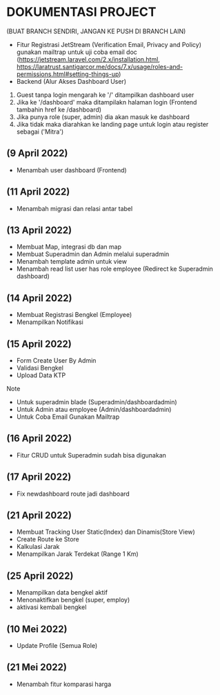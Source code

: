 # DOKUMENTASI PROJECT
(BUAT BRANCH SENDIRI, JANGAN KE PUSH DI BRANCH LAIN)

- Fitur Registrasi JetStream (Verification Email, Privacy and Policy) gunakan mailtrap untuk uji coba email
    doc (https://jetstream.laravel.com/2.x/installation.html, https://laratrust.santigarcor.me/docs/7.x/usage/roles-and-permissions.html#setting-things-up)
- Backend (Alur Akses Dashboard User)
1. Guest tanpa login mengarah ke '/' ditampilkan dashboard user
2. Jika ke '/dashboard' maka ditampilakn halaman login (Frontend tambahin href ke /dashboard)
3. Jika punya role (super, admin) dia akan masuk ke dashboard
4. Jika tidak maka diarahkan ke landing page untuk login atau register sebagai ('Mitra')

## (9 April 2022)
- Menambah user dashboard (Frontend)

## (11 April 2022)
- Menambah migrasi dan relasi antar tabel

## (13 April 2022)
- Membuat Map, integrasi db dan map
- Membuat Superadmin dan Admin melalui superadmin
- Menambah template admin untuk view
- Menambah read list user has role employee (Redirect ke Superadmin dashboard)

## (14 April 2022)
- Membuat Registrasi Bengkel (Employee)
- Menampilkan Notifikasi

## (15 April 2022)
- Form Create User By Admin
- Validasi Bengkel
- Upload Data KTP

Note
- Untuk superadmin blade (Superadmin/dashboardadmin)
- Untuk Admin atau employee (Admin/dashboardadmin)
- Untuk Coba Email Gunakan Mailtrap

## (16 April 2022)
- Fitur CRUD untuk Superadmin sudah bisa digunakan

## (17 April 2022)
- Fix newdashboard route jadi dashboard

## (21 April 2022)
- Membuat Tracking User Static(Index) dan Dinamis(Store View)
- Create Route ke Store
- Kalkulasi Jarak
- Menampilkan Jarak Terdekat (Range 1 Km)

## (25 April 2022)
- Menampilkan data bengkel aktif
- Menonaktifkan bengkel (super, employ)
- aktivasi kembali bengkel

## (10 Mei 2022)
- Update Profile (Semua Role)

## (21 Mei 2022)
- Menambah fitur komparasi harga
